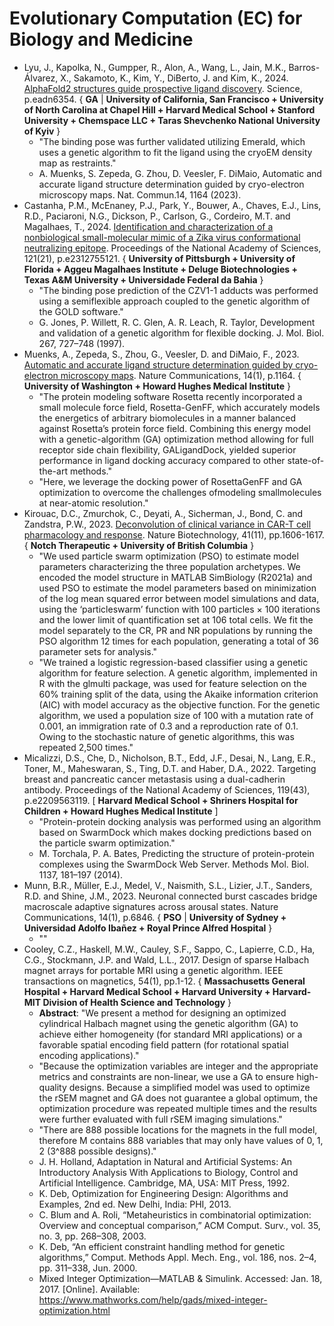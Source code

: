 # Evolutionary Computation (EC) for Biology and Medicine

* Lyu, J., Kapolka, N., Gumpper, R., Alon, A., Wang, L., Jain, M.K., Barros-Álvarez, X., Sakamoto, K., Kim, Y., DiBerto, J. and Kim, K., 2024. [AlphaFold2 structures guide prospective ligand discovery](https://www.science.org/doi/10.1126/science.adn6354). Science, p.eadn6354. { **GA** | **University of California, San Francisco + University of North Carolina at Chapel Hill + Harvard Medical School + Stanford University + Chemspace LLC + Taras Shevchenko National University of Kyiv** }
  * "The binding pose was further validated utilizing Emerald, which uses a genetic algorithm to fit the ligand using the cryoEM density map as restraints."
  * A. Muenks, S. Zepeda, G. Zhou, D. Veesler, F. DiMaio, Automatic and accurate ligand structure determination guided by cryo-electron microscopy maps. Nat. Commun.14, 1164 (2023).
* Castanha, P.M., McEnaney, P.J., Park, Y., Bouwer, A., Chaves, E.J., Lins, R.D., Paciaroni, N.G., Dickson, P., Carlson, G., Cordeiro, M.T. and Magalhaes, T., 2024. [Identification and characterization of a nonbiological small-molecular mimic of a Zika virus conformational neutralizing epitope](https://www.pnas.org/doi/abs/10.1073/pnas.2312755121). Proceedings of the National Academy of Sciences, 121(21), p.e2312755121. { **University of Pittsburgh + University of Florida + Aggeu Magalhaes Institute + Deluge Biotechnologies + Texas A&M University + Universidade Federal da Bahia** }
  * "The binding pose prediction of the CZV1-1 adducts was performed using a semiflexible approach coupled to the genetic algorithm of the GOLD software."
  * G. Jones, P. Willett, R. C. Glen, A. R. Leach, R. Taylor, Development and validation of a genetic algorithm for flexible docking. J. Mol. Biol. 267, 727–748 (1997).
* Muenks, A., Zepeda, S., Zhou, G., Veesler, D. and DiMaio, F., 2023. [Automatic and accurate ligand structure determination guided by cryo-electron microscopy maps](https://www.nature.com/articles/s41467-023-36732-5). Nature Communications, 14(1), p.1164. { **University of Washington + Howard Hughes Medical Institute** }
  * "The protein modeling software Rosetta recently incorporated a small molecule force field, Rosetta-GenFF, which accurately models the energetics of arbitrary biomolecules in a manner balanced against Rosetta’s protein force field. Combining this energy model with a genetic-algorithm (GA) optimization method allowing for full receptor side chain flexibility, GALigandDock, yielded superior performance in ligand docking accuracy compared to other state-of-the-art methods."
  * "Here, we leverage the docking power of RosettaGenFF and GA optimization to overcome the challenges ofmodeling smallmolecules at near-atomic resolution."
* Kirouac, D.C., Zmurchok, C., Deyati, A., Sicherman, J., Bond, C. and Zandstra, P.W., 2023. [Deconvolution of clinical variance in CAR-T cell pharmacology and response](https://www.nature.com/articles/s41587-023-01687-x). Nature Biotechnology, 41(11), pp.1606-1617. { **Notch Therapeutic + University of British Columbia** }
  * "We used particle swarm optimization (PSO) to estimate model parameters characterizing the three population archetypes. We encoded the model structure in MATLAB SimBiology (R2021a) and used PSO to estimate the model parameters based on minimization of the log mean squared error between model simulations and data, using the ‘particleswarm’ function with 100 particles × 100 iterations and the lower limit of quantification set at 106 total cells. We fit the model separately to the CR, PR and NR populations by running the PSO algorithm 12 times for each population, generating a total of 36 parameter sets for analysis."
  * "We trained a logistic regression-based classifier using a genetic algorithm for feature selection. A genetic algorithm, implemented in R with the glmulti package, was used for feature selection on the 60% training split of the data, using the Akaike information criterion (AIC) with model accuracy as the objective function. For the genetic algorithm, we used a population size of 100 with a mutation rate of 0.001, an immigration rate of 0.3 and a reproduction rate of 0.1. Owing to the stochastic nature of genetic algorithms, this was repeated 2,500 times."
* Micalizzi, D.S., Che, D., Nicholson, B.T., Edd, J.F., Desai, N., Lang, E.R., Toner, M., Maheswaran, S., Ting, D.T. and Haber, D.A., 2022. Targeting breast and pancreatic cancer metastasis using a dual-cadherin antibody. Proceedings of the National Academy of Sciences, 119(43), p.e2209563119. [ **Harvard Medical School + Shriners Hospital for Children + Howard Hughes Medical Institute** ]
  * "Protein-protein docking analysis was performed using an algorithm based on SwarmDock which makes docking predictions based on the particle swarm optimization."
  * M. Torchala, P. A. Bates, Predicting the structure of protein-protein complexes using the SwarmDock Web Server. Methods Mol. Biol. 1137, 181–197 (2014).
* Munn, B.R., Müller, E.J., Medel, V., Naismith, S.L., Lizier, J.T., Sanders, R.D. and Shine, J.M., 2023. Neuronal connected burst cascades bridge macroscale adaptive signatures across arousal states. Nature Communications, 14(1), p.6846. { **PSO** | **University of Sydney + Universidad Adolfo Ibañez + Royal Prince Alfred Hospital** }
  * ""
* Cooley, C.Z., Haskell, M.W., Cauley, S.F., Sappo, C., Lapierre, C.D., Ha, C.G., Stockmann, J.P. and Wald, L.L., 2017. Design of sparse Halbach magnet arrays for portable MRI using a genetic algorithm. IEEE transactions on magnetics, 54(1), pp.1-12. { **Massachusetts General Hospital + Harvard Medical School + Harvard University + Harvard-MIT Division of Health Science and Technology** }
  * **Abstract**: "We present a method for designing an optimized cylindrical Halbach magnet using the genetic algorithm (GA) to achieve either homogeneity (for standard MRI applications) or a favorable spatial encoding field pattern (for rotational spatial encoding applications)."
  * "Because the optimization variables are integer and the appropriate metrics and constraints are non-linear, we use a GA to ensure high-quality designs. Because a simplified model was used to optimize the rSEM magnet and GA does not guarantee a global optimum, the optimization procedure was repeated multiple times and the results were further evaluated with full rSEM imaging simulations."
  * "There are 888 possible locations for the magnets in the full model, therefore M contains 888 variables that may only have values of 0, 1, 2 (3^888 possible designs)."
  * J. H. Holland, Adaptation in Natural and Artificial Systems: An Introductory Analysis With Applications to Biology, Control and Artificial Intelligence. Cambridge, MA, USA: MIT Press, 1992.
  * K. Deb, Optimization for Engineering Design: Algorithms and Examples, 2nd ed. New Delhi, India: PHI, 2013.
  * C. Blum and A. Roli, “Metaheuristics in combinatorial optimization: Overview and conceptual comparison,” ACM Comput. Surv., vol. 35, no. 3, pp. 268–308, 2003.
  * K. Deb, “An efficient constraint handling method for genetic algorithms,” Comput. Methods Appl. Mech. Eng., vol. 186, nos. 2–4, pp. 311–338, Jun. 2000.
  * Mixed Integer Optimization—MATLAB & Simulink. Accessed: Jan. 18, 2017. [Online]. Available: https://www.mathworks.com/help/gads/mixed-integer-optimization.html
